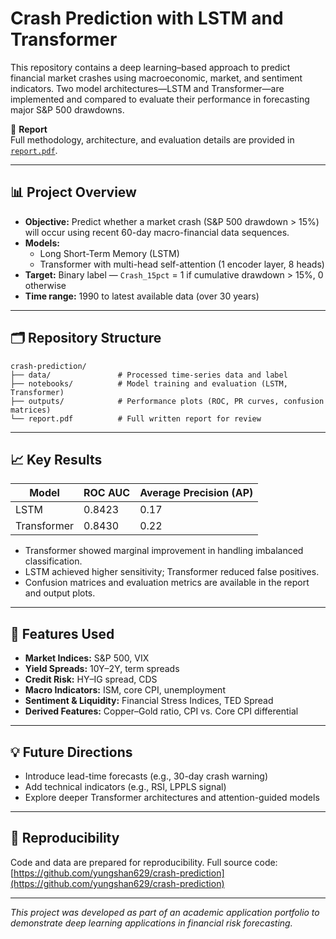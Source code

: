 
# Crash Prediction with LSTM and Transformer

This repository contains a deep learning–based approach to predict financial market crashes using macroeconomic, market, and sentiment indicators. Two model architectures—LSTM and Transformer—are implemented and compared to evaluate their performance in forecasting major S&P 500 drawdowns.

📘 **Report**  
Full methodology, architecture, and evaluation details are provided in [`report.pdf`](./report.pdf).

---

## 📊 Project Overview

- **Objective:** Predict whether a market crash (S&P 500 drawdown > 15%) will occur using recent 60-day macro-financial data sequences.
- **Models:**  
  - Long Short-Term Memory (LSTM)  
  - Transformer with multi-head self-attention (1 encoder layer, 8 heads)
- **Target:** Binary label — `Crash_15pct` = 1 if cumulative drawdown > 15%, 0 otherwise
- **Time range:** 1990 to latest available data (over 30 years)

---

## 🗂️ Repository Structure

```text
crash-prediction/
├── data/               # Processed time-series data and label
├── notebooks/          # Model training and evaluation (LSTM, Transformer)
├── outputs/            # Performance plots (ROC, PR curves, confusion matrices)
└── report.pdf          # Full written report for review
````

---

## 📈 Key Results

| Model       | ROC AUC | Average Precision (AP) |
| ----------- | ------- | ---------------------- |
| LSTM        | 0.8423  | 0.17                   |
| Transformer | 0.8430  | 0.22                   |

* Transformer showed marginal improvement in handling imbalanced classification.
* LSTM achieved higher sensitivity; Transformer reduced false positives.
* Confusion matrices and evaluation metrics are available in the report and output plots.

---

## 🧠 Features Used

* **Market Indices:** S\&P 500, VIX
* **Yield Spreads:** 10Y–2Y, term spreads
* **Credit Risk:** HY–IG spread, CDS
* **Macro Indicators:** ISM, core CPI, unemployment
* **Sentiment & Liquidity:** Financial Stress Indices, TED Spread
* **Derived Features:** Copper–Gold ratio, CPI vs. Core CPI differential

---

## 💡 Future Directions

* Introduce lead-time forecasts (e.g., 30-day crash warning)
* Add technical indicators (e.g., RSI, LPPLS signal)
* Explore deeper Transformer architectures and attention-guided models

---

## 🔗 Reproducibility

Code and data are prepared for reproducibility. Full source code:
[https://github.com/yungshan629/crash-prediction](https://github.com/yungshan629/crash-prediction)

---

*This project was developed as part of an academic application portfolio to demonstrate deep learning applications in financial risk forecasting.*

